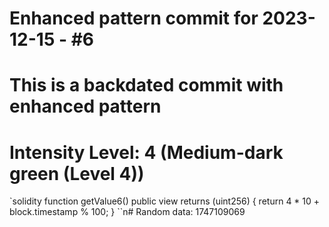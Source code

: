 ﻿# Enhanced pattern commit for 2023-12-15 - #6
# This is a backdated commit with enhanced pattern
# Intensity Level: 4 (Medium-dark green (Level 4))
`solidity
function getValue6() public view returns (uint256) {
    return 4 * 10 + block.timestamp % 100;
}
``n# Random data: 1747109069

